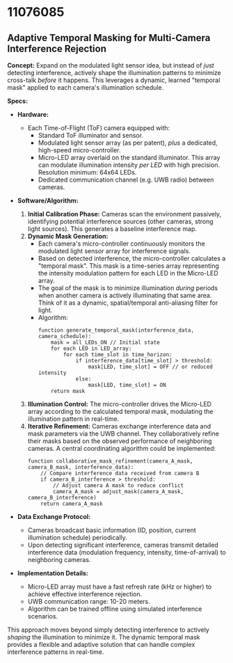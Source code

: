 # 11076085

## Adaptive Temporal Masking for Multi-Camera Interference Rejection

**Concept:** Expand on the modulated light sensor idea, but instead of *just* detecting interference, actively shape the illumination patterns to minimize cross-talk *before* it happens. This leverages a dynamic, learned "temporal mask" applied to each camera's illumination schedule.

**Specs:**

*   **Hardware:**
    *   Each Time-of-Flight (ToF) camera equipped with:
        *   Standard ToF illuminator and sensor.
        *   Modulated light sensor array (as per patent), *plus* a dedicated, high-speed micro-controller.
        *   Micro-LED array overlaid on the standard illuminator. This array can modulate illumination intensity *per LED* with high precision. Resolution minimum: 64x64 LEDs.
        *   Dedicated communication channel (e.g. UWB radio) between cameras.
*   **Software/Algorithm:**
    1.  **Initial Calibration Phase:** Cameras scan the environment passively, identifying potential interference sources (other cameras, strong light sources). This generates a baseline interference map.
    2.  **Dynamic Mask Generation:**
        *   Each camera's micro-controller continuously monitors the modulated light sensor array for interference signals.
        *   Based on detected interference, the micro-controller calculates a "temporal mask". This mask is a time-series array representing the intensity modulation pattern for each LED in the Micro-LED array.
        *   The goal of the mask is to minimize illumination *during* periods when another camera is actively illuminating that same area.  Think of it as a dynamic, spatial/temporal anti-aliasing filter for light.
        *   Algorithm: 
            ```pseudocode
            function generate_temporal_mask(interference_data, camera_schedule):
                mask = all_LEDs_ON // Initial state
                for each LED in LED_array:
                    for each time_slot in time_horizon:
                        if interference_data[time_slot] > threshold:
                            mask[LED, time_slot] = OFF // or reduced intensity
                        else:
                            mask[LED, time_slot] = ON
                return mask
            ```
    3.  **Illumination Control:** The micro-controller drives the Micro-LED array according to the calculated temporal mask, modulating the illumination pattern in real-time.
    4.  **Iterative Refinement:** Cameras exchange interference data and mask parameters via the UWB channel. They collaboratively refine their masks based on the observed performance of neighboring cameras.  A central coordinating algorithm could be implemented:
        ```pseudocode
        function collaborative_mask_refinement(camera_A_mask, camera_B_mask, interference_data):
            // Compare interference data received from camera B
            if camera_B_interference > threshold:
                // Adjust camera A mask to reduce conflict
                camera_A_mask = adjust_mask(camera_A_mask, camera_B_interference)
            return camera_A_mask
        ```

*   **Data Exchange Protocol:**
    *   Cameras broadcast basic information (ID, position, current illumination schedule) periodically.
    *   Upon detecting significant interference, cameras transmit detailed interference data (modulation frequency, intensity, time-of-arrival) to neighboring cameras.
*   **Implementation Details:**
    *   Micro-LED array must have a fast refresh rate (kHz or higher) to achieve effective interference rejection.
    *   UWB communication range: 10-20 meters.
    *   Algorithm can be trained offline using simulated interference scenarios.



This approach moves beyond simply detecting interference to actively *shaping* the illumination to minimize it. The dynamic temporal mask provides a flexible and adaptive solution that can handle complex interference patterns in real-time.